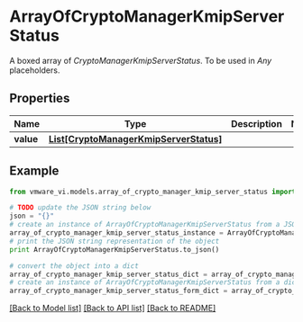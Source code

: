 # ArrayOfCryptoManagerKmipServerStatus

A boxed array of *CryptoManagerKmipServerStatus*. To be used in *Any* placeholders. 

## Properties
Name | Type | Description | Notes
------------ | ------------- | ------------- | -------------
**value** | [**List[CryptoManagerKmipServerStatus]**](CryptoManagerKmipServerStatus.md) |  | 

## Example

```python
from vmware_vi.models.array_of_crypto_manager_kmip_server_status import ArrayOfCryptoManagerKmipServerStatus

# TODO update the JSON string below
json = "{}"
# create an instance of ArrayOfCryptoManagerKmipServerStatus from a JSON string
array_of_crypto_manager_kmip_server_status_instance = ArrayOfCryptoManagerKmipServerStatus.from_json(json)
# print the JSON string representation of the object
print ArrayOfCryptoManagerKmipServerStatus.to_json()

# convert the object into a dict
array_of_crypto_manager_kmip_server_status_dict = array_of_crypto_manager_kmip_server_status_instance.to_dict()
# create an instance of ArrayOfCryptoManagerKmipServerStatus from a dict
array_of_crypto_manager_kmip_server_status_form_dict = array_of_crypto_manager_kmip_server_status.from_dict(array_of_crypto_manager_kmip_server_status_dict)
```
[[Back to Model list]](../README.md#documentation-for-models) [[Back to API list]](../README.md#documentation-for-api-endpoints) [[Back to README]](../README.md)


